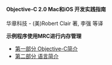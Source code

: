 #### Objective-C 2.0 Mac和iOS 开发实践指南

华章科技 - (美)Robert Clair 著, 李强 等译

**示例程序使用MRC进行内存管理**

- [第一部分 Objective-C简介](第一部分.md)
- [第二部分 语言简介](第二部分.md)